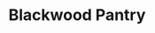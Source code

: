 ---
layout: post
title:  "Blackwood Pantry"
address: "5/33 Surf Ln, Cronulla NSW 2230"
image: http://www.blackwoodpantry.com.au/wp-content/themes/blackwood_pantry/images/pantry_3.jpg
link: https://squareup.com/gift/44EMK28RAJF4E/order
---